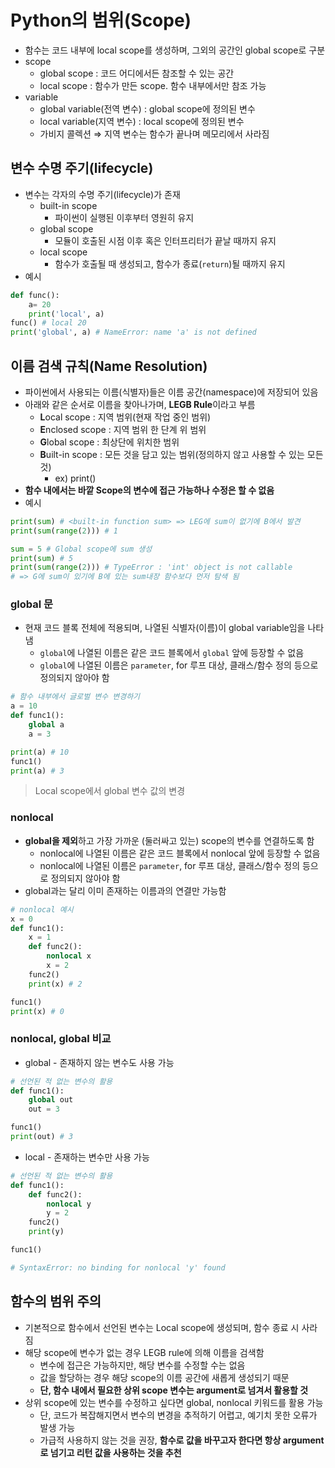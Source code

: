 # Python의 범위(Scope)

- 함수는 코드 내부에 local scope를 생성하며, 그외의 공간인 global scope로 구분
- scope
    - global scope : 코드 어디에서든 참조할 수 있는 공간
    - local scope : 함수가 만든 scope. 함수 내부에서만 참조 가능
- variable
    - global variable(전역 변수) : global scope에 정의된 변수
    - local variable(지역 변수) : local scope에 정의된 변수
    - 가비지 콜렉션 ⇒ 지역 변수는 함수가 끝나며 메모리에서 사라짐

## 변수 수명 주기(lifecycle)

- 변수는 각자의 수명 주기(lifecycle)가 존재
    - built-in scope
        - 파이썬이 실행된 이후부터 영원히 유지
    - global scope
        - 모듈이 호출된 시점 이후 혹은 인터프리터가 끝날 때까지 유지
    - local scope
        - 함수가 호출될 때 생성되고, 함수가 종료(`return`)될 때까지 유지
- 예시

```python
def func():
    a= 20
    print('local', a) 
func() # local 20
print('global', a) # NameError: name 'a' is not defined
```

## 이름 검색 규칙(Name Resolution)

- 파이썬에서 사용되는 이름(식별자)들은 이름 공간(namespace)에 저장되어 있음
- 아래와 같은 순서로 이름을 찾아나가며, **LEGB Rule**이라고 부름
    - **L**ocal scope : 지역 범위(현재 작업 중인 범위)
    - **E**nclosed scope : 지역 범위 한 단계 위 범위
    - **G**lobal scope : 최상단에 위치한 범위
    - **B**uilt-in scope : 모든 것을 담고 있는 범위(정의하지 않고 사용할 수 있는 모든 것)
        - ex) print()
- **함수 내에서는 바깥 Scope의 변수에 접근 가능하나 수정은 할 수 없음**
- 예시

```python
print(sum) # <built-in function sum> => LEG에 sum이 없기에 B에서 발견
print(sum(range(2))) # 1

sum = 5 # Global scope에 sum 생성
print(sum) # 5
print(sum(range(2))) # TypeError : 'int' object is not callable 
# => G에 sum이 있기에 B에 있는 sum내장 함수보다 먼저 탐색 됨 
```

### global 문

- 현재 코드 블록 전체에 적용되며, 나열된 식별자(이름)이 global variable임을 나타냄
    - `global`에 나열된 이름은 같은 코드 블록에서 `global` 앞에 등장할 수 없음
    - `global`에 나열된 이름은 `parameter`, for 루프 대상, 클래스/함수 정의 등으로 정의되지 않아야 함

```python
# 함수 내부에서 글로벌 변수 변경하기
a = 10
def func1():
    global a
    a = 3

print(a) # 10
func1()
print(a) # 3
```

> Local scope에서 global 변수 값의 변경
> 

### nonlocal

- **global을 제외**하고 가장 가까운 (둘러싸고 있는) scope의 변수를 연결하도록 함
    - nonlocal에 나열된 이름은 같은 코드 블록에서 nonlocal 앞에 등장할 수 없음
    - nonlocal에 나열된 이름은 `parameter`, for 루프 대상, 클래스/함수 정의 등으로 정의되지 않아야 함
- global과는 달리 이미 존재하는 이름과의 연결만 가능함

```python
# nonlocal 예시
x = 0
def func1():
    x = 1
    def func2():
        nonlocal x
        x = 2
    func2()
    print(x) # 2

func1()
print(x) # 0 
```

### nonlocal, global 비교

- global - 존재하지 않는 변수도 사용 가능

```python
# 선언된 적 없는 변수의 활용
def func1():
    global out
    out = 3

func1()
print(out) # 3
```

- local - 존재하는 변수만 사용 가능

```python
# 선언된 적 없는 변수의 활용
def func1():
    def func2():
        nonlocal y
        y = 2
    func2()
    print(y)

func1()

# SyntaxError: no binding for nonlocal 'y' found
```

## 함수의 범위 주의

- 기본적으로 함수에서 선언된 변수는 Local scope에 생성되며, 함수 종료 시 사라짐
- 해당 scope에 변수가 없는 경우 LEGB rule에 의해 이름을 검색함
    - 변수에 접근은 가능하지만, 해당 변수를 수정할 수는 없음
    - 값을 할당하는 경우 해당 scope의 이름 공간에 새롭게 생성되기 때문
    - **단, 함수 내에서 필요한 상위 scope 변수는 argument로 넘겨서 활용할 것**
- 상위 scope에 있는 변수를 수정하고 싶다면 global, nonlocal 키워드를 활용 가능
    - 단, 코드가 복잡해지면서 변수의 변경을 추적하기 어렵고, 예기치 못한 오류가 발생 가능
    - 가급적 사용하지 않는 것을 권장, **함수로 값을 바꾸고자 한다면 항상 argument로 넘기고 리턴 값을 사용하는 것을 추천**
